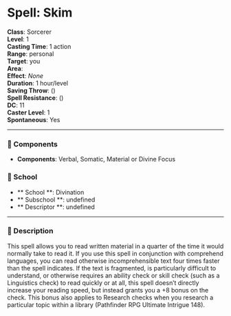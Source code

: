 
# Spell: Skim
**Class**: Sorcerer  
**Level**: 1  
**Casting Time**: 1 action  
**Range**: personal  
**Target**: you  
**Area**:   
**Effect**: _None_  
**Duration**: 1 hour/level  
**Saving Throw**:  ()  
**Spell Resistance**:  ()  
**DC**: 11  
**Caster Level**: 1  
**Spontaneous**: Yes

---

### 🔮 Components
- **Components**: Verbal, Somatic, Material or Divine Focus

### 🏫 School
- ** School **: Divination
- ** Subschool **: undefined
- ** Descriptor **: undefined
---

### 📜 Description
This spell allows you to read written material in a quarter of the time it would normally take to read it. If you use this spell in conjunction with comprehend languages, you can read otherwise incomprehensible text four times faster than the spell indicates. If the text is fragmented, is particularly difficult to understand, or otherwise requires an ability check or skill check (such as a Linguistics check) to read quickly or at all, this spell doesn’t directly increase your reading speed, but instead grants you a +8 bonus on the check. This bonus also applies to Research checks when you research a particular topic within a library (Pathfinder RPG Ultimate Intrigue 148).
